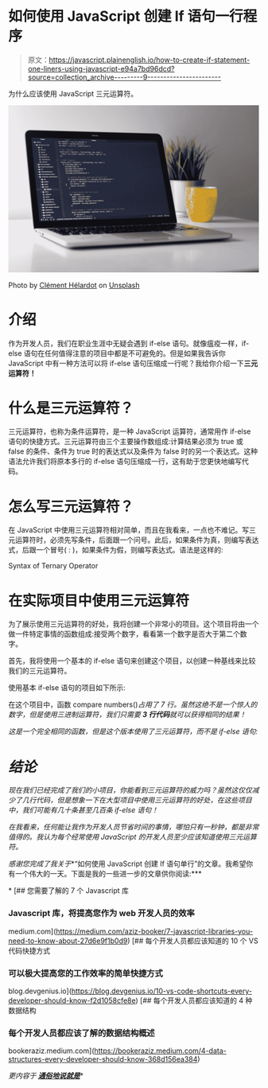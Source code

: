 # 如何使用 JavaScript 创建 If 语句一行程序

> 原文：<https://javascript.plainenglish.io/how-to-create-if-statement-one-liners-using-javascript-e94a7bd96dcd?source=collection_archive---------9----------------------->

为什么应该使用 JavaScript 三元运算符。

![](img/7ab99c527bca04b31c75a4f79279e1fa.png)

Photo by [Clément Hélardot](https://unsplash.com/@clemhlrdt?utm_source=medium&utm_medium=referral) on [Unsplash](https://unsplash.com?utm_source=medium&utm_medium=referral)

# 介绍

作为开发人员，我们在职业生涯中无疑会遇到 if-else 语句。就像瘟疫一样，if-else 语句在任何值得注意的项目中都是不可避免的。但是如果我告诉你 JavaScript 中有一种方法可以将 if-else 语句压缩成一行呢？我给你介绍一下**三元运算符！**

# 什么是三元运算符？

三元运算符，也称为条件运算符，是一种 JavaScript 运算符，通常用作 if-else 语句的快捷方式。三元运算符由三个主要操作数组成:计算结果必须为 true 或 false 的条件、条件为 true 时的表达式以及条件为 false 时的另一个表达式。这种语法允许我们将原本多行的 if-else 语句压缩成一行，这有助于您更快地编写代码。

# 怎么写三元运算符？

在 JavaScript 中使用三元运算符相对简单，而且在我看来，一点也不难记。写三元运算符时，必须先写条件，后面跟一个问号。此后，如果条件为真，则编写表达式，后跟一个冒号( : )，如果条件为假，则编写表达式。语法是这样的:

Syntax of Ternary Operator

# 在实际项目中使用三元运算符

为了展示使用三元运算符的好处，我将创建一个非常小的项目。这个项目将由一个做一件特定事情的函数组成:接受两个数字，看看第一个数字是否大于第二个数字。

首先，我将使用一个基本的 if-else 语句来创建这个项目，以创建一种基线来比较我们的三元运算符。

使用基本 if-else 语句的项目如下所示:

在这个项目中，函数 compare numbers()*占用了 7 行。虽然这绝不是一个惊人的数字，但是使用三进制运算符，我们只需要 **3 行代码**就可以获得相同的结果！*

*这是一个完全相同的函数，但是这个版本使用了三元运算符，而不是 if-else 语句:*

# *结论*

*现在我们已经完成了我们的小项目，你能看到三元运算符的威力吗？虽然这仅仅减少了几行代码，但是想象一下在大型项目中使用三元运算符的好处，在这些项目中，我们可能有几十条甚至几百条 if-else 语句！*

*在我看来，任何能让我作为开发人员节省时间的事情，哪怕只有一秒钟，都是非常值得的。我认为每个经常使用 JavaScript 的开发人员至少应该知道使用三元运算符。*

*感谢您完成了我关于**“如何使用 JavaScript 创建 If 语句单行”的文章。我希望你有一个伟大的一天。下面是我的一些进一步的文章供你阅读:***

*[](https://medium.com/aziz-booker/7-javascript-libraries-you-need-to-know-about-27d6e9f1b0d9) [## 您需要了解的 7 个 Javascript 库

### Javascript 库，将提高您作为 web 开发人员的效率

medium.com](https://medium.com/aziz-booker/7-javascript-libraries-you-need-to-know-about-27d6e9f1b0d9) [](https://blog.devgenius.io/10-vs-code-shortcuts-every-developer-should-know-f2d1058cfe8e) [## 每个开发人员都应该知道的 10 个 VS 代码快捷方式

### 可以极大提高您的工作效率的简单快捷方式

blog.devgenius.io](https://blog.devgenius.io/10-vs-code-shortcuts-every-developer-should-know-f2d1058cfe8e) [](https://bookeraziz.medium.com/4-data-structures-every-developer-should-know-368d156ea384) [## 每个开发人员都应该知道的 4 种数据结构

### 每个开发人员都应该了解的数据结构概述

bookeraziz.medium.com](https://bookeraziz.medium.com/4-data-structures-every-developer-should-know-368d156ea384) 

*更内容于* [***通俗地说就是***](http://plainenglish.io/)*